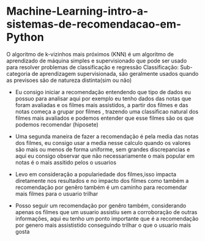 # Machine-Learning-intro-a-sistemas-de-recomendacao-em-Python

O algoritmo de k-vizinhos mais próximos (KNN) é um algoritmo de aprendizado de máquina simples e supervisionado que pode ser usado para resolver problemas de classificação e regressão
Classificação: Sub-categoria de aprendizagem supervisionada, são geralmente usados quando as previsoes são de natureza distinta(sim ou não)


- Eu consigo iniciar a recomendação entendendo que tipo de dados eu possuo para analisar aqui por exemplo eu tenho dados das notas que foram avaliadas e os filmes mais assistidos, a partir dos filmes e das notas começa a grupar por filmes , trazendo uma classificao natural dos filmes mais avaliados 
e podemos entender que esse filmes são os que podemos recomendar (hiposete) 

- Uma segunda maneira de fazer a recomendação é pela media das notas dos filmes, eu consigo usar a media nesse calculo quando os valores são mais ou menos de forma uniforme, sem grandes discrepancias 
e aqui eu consigo observar que não necessariamente o mais popular em notas é o mais assitido pelos o usuarios 

- Levo em  consideração a populariedade dos filmes,isso impacta diretamente nos resultados e no impacto dos filmes como também a recomendação por genêro também é um caminho para recomendar mais filmes para o usuario trilhar

- Posso seguir um recomendação por genêro também, considerando apenas os filmes que um usuario assistiu sem a corroboração de outras informações, aqui eu tenho um ponto importante
que é a recomendação por genero mais assististido conseguindo trilhar o que o usuario mais gosta 
